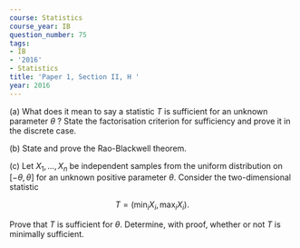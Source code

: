 ```yaml
---
course: Statistics
course_year: IB
question_number: 75
tags:
- IB
- '2016'
- Statistics
title: 'Paper 1, Section II, H '
year: 2016
---
```




(a) What does it mean to say a statistic $T$ is sufficient for an unknown parameter $\theta$ ? State the factorisation criterion for sufficiency and prove it in the discrete case.

(b) State and prove the Rao-Blackwell theorem.

(c) Let $X_{1}, \ldots, X_{n}$ be independent samples from the uniform distribution on $[-\theta, \theta]$ for an unknown positive parameter $\theta$. Consider the two-dimensional statistic

$$T=\left(\min _{i} X_{i}, \max _{i} X_{i}\right) .$$

Prove that $T$ is sufficient for $\theta$. Determine, with proof, whether or not $T$ is minimally sufficient.